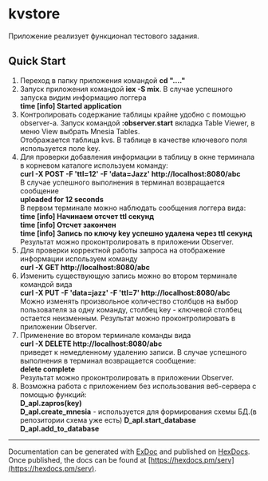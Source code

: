 # kvstore

Приложение реализует функционал тестового задания.

## Quick Start

1. Переход в папку приложения командой **cd "...."**
2. Запуск приложения командой **iex -S mix**. В случае успешного запуска видим информацию логгера  
  **time [info] Started application**
3. Контролировать содержание таблицы крайне удобно с помощью observer-а. Запуск командой **:observer.start** вкладка Table Viewer, в меню View выбрать Mnesia Tables.  
  Отображается таблица kvs. В таблице в качестве ключевого поля используется поле key.
4. Для проверки добавления информации в таблицу в окне терминала в корневом каталоге используем команду:  
  **curl -X POST -F 'ttl=12' -F 'data=Jazz' http://localhost:8080/abc**  
  В случае успешного выполнения в терминал возвращается сообщение  
  **uploaded for 12 seconds**  
  В первом терминале можно наблюдать сообщения логгера вида:  
			**time [info] Начинаем отсчет ttl секунд**    
			**time [info] Отсчет закончен**  
			**time [info] Запись по ключу key успешно удалена через ttl секунд**  
  Результат можно проконтролировать в приложении Observer.
5. Для проверки корректной работы запроса на отображение информации используем команду  
  **curl -X GET http://localhost:8080/abc**  
6. Изменить существующую запись можно во втором терминале командой вида  
  **curl -X  PUT -F 'data=jazz' -F 'ttl=7' http://localhost:8080/abc**  
  Можно изменять произвольное количество столбцов на выбор пользователя за одну команду, столбец key - ключевой столбец остается неизменным. Результат можно проконтролировать в приложении Observer.  
7. Применение во втором терминале команды вида   
  **curl -X DELETE http://localhost:8080/abc**  
   приведет к немедленному удалению записи. В случае успешного выполнения в терминал возвращается сообщение:  
      **delete complete**  
      Результат можно проконтролировать в приложении Observer.
8. Возможна работа с приложением без использования веб-сервера с помощью функций:  
  **D_apl.zapros(key)**  
  **D_apl.create_mnesia**  - используется для формирования схемы БД.(в репозитории схема уже есть)
  **D_apl.start_database**  
  **D_apl.add_to_database**
***
Documentation can be generated with [ExDoc](https://github.com/elixir-lang/ex_doc)
and published on [HexDocs](https://hexdocs.pm). Once published, the docs can
be found at [https://hexdocs.pm/serv](https://hexdocs.pm/serv).
